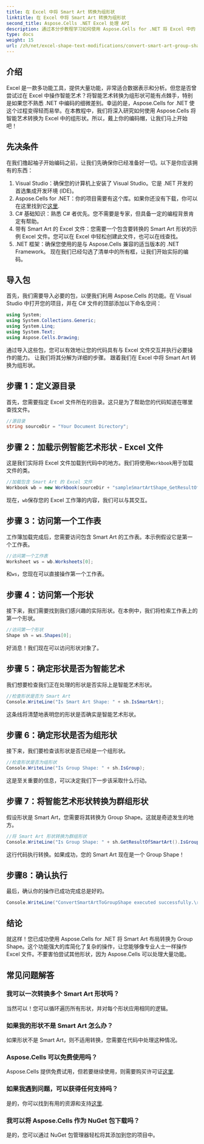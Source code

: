 ```yaml
---
title: 在 Excel 中将 Smart Art 转换为组形状
linktitle: 在 Excel 中将 Smart Art 转换为组形状
second_title: Aspose.Cells .NET Excel 处理 API
description: 通过本分步教程学习如何使用 Aspose.Cells for .NET 将 Excel 中的 Smart Art 转换为 Group Shape。
type: docs
weight: 15
url: /zh/net/excel-shape-text-modifications/convert-smart-art-group-shape-excel/
---
```

## 介绍
Excel 是一款多功能工具，提供大量功能，非常适合数据表示和分析。但您是否曾尝试过在 Excel 中操作智能艺术？将智能艺术转换为组形状可能有点棘手，特别是如果您不熟悉 .NET 中编码的细微差别。幸运的是，Aspose.Cells for .NET 使这个过程变得轻而易举。在本教程中，我们将深入研究如何使用 Aspose.Cells 将智能艺术转换为 Excel 中的组形状。所以，戴上你的编码帽，让我们马上开始吧！
## 先决条件
在我们撸起袖子开始编码之前，让我们先确保你已经准备好一切。以下是你应该拥有的东西：
1. Visual Studio：确保您的计算机上安装了 Visual Studio。它是 .NET 开发的首选集成开发环境 (IDE)。
2.  Aspose.Cells for .NET：你的项目需要有这个库。如果你还没有下载，你可以在这里找到它[这里](https://releases.aspose.com/cells/net/).
3. C# 基础知识：熟悉 C# 者优先。您不需要是专家，但具备一定的编程背景肯定有帮助。
4. 带有 Smart Art 的 Excel 文件：您需要一个包含要转换的 Smart Art 形状的示例 Excel 文件。您可以在 Excel 中轻松创建此文件，也可以在线查找。
5. .NET 框架：确保您使用的是与 Aspose.Cells 兼容的适当版本的 .NET Framework。
现在我们已经勾选了清单中的所有框，让我们开始实际的编码。
## 导入包
首先，我们需要导入必要的包，以便我们利用 Aspose.Cells 的功能。在 Visual Studio 中打开您的项目，并在 C# 文件的顶部添加以下命名空间：
```csharp
using System;
using System.Collections.Generic;
using System.Linq;
using System.Text;
using Aspose.Cells.Drawing;
```
通过导入这些包，您可以有效地让您的代码具有与 Excel 文件交互并执行必要操作的能力。
让我们将其分解为详细的步骤。 跟着我们在 Excel 中将 Smart Art 转换为组形状。
## 步骤 1：定义源目录
首先，您需要指定 Excel 文件所在的目录。这只是为了帮助您的代码知道在哪里查找文件。
```csharp
//源目录
string sourceDir = "Your Document Directory";
```
## 步骤 2：加载示例智能艺术形状 - Excel 文件
这是我们实际将 Excel 文件加载到代码中的地方。我们将使用`Workbook`用于加载文件的类。
```csharp
//加载包含 Smart Art 的 Excel 文件
Workbook wb = new Workbook(sourceDir + "sampleSmartArtShape_GetResultOfSmartArt.xlsx");
```
现在，`wb`保存您的 Excel 工作簿的内容，我们可以与其交互。
## 步骤 3：访问第一个工作表
工作簿加载完成后，您需要访问包含 Smart Art 的工作表。本示例假设它是第一个工作表。
```csharp
//访问第一个工作表
Worksheet ws = wb.Worksheets[0];
```
和`ws`，您现在可以直接操作第一个工作表。
## 步骤 4：访问第一个形状
接下来，我们需要找到我们感兴趣的实际形状。在本例中，我们将检索工作表上的第一个形状。
```csharp
//访问第一个形状
Shape sh = ws.Shapes[0];
```
好消息！我们现在可以访问形状对象了。
## 步骤 5：确定形状是否为智能艺术
我们想要检查我们正在处理的形状是否实际上是智能艺术形状。 
```csharp
//检查形状是否为 Smart Art
Console.WriteLine("Is Smart Art Shape: " + sh.IsSmartArt);
```
这条线将清楚地表明您的形状是否确实是智能艺术形状。
## 步骤 6：确定形状是否为组形状
接下来，我们要检查该形状是否已经是一个组形状。 
```csharp
//检查形状是否为组形状
Console.WriteLine("Is Group Shape: " + sh.IsGroup);
```
这是至关重要的信息，可以决定我们下一步该采取什么行动。
## 步骤 7：将智能艺术形状转换为群组形状
假设形状是 Smart Art，您需要将其转换为 Group Shape。这就是奇迹发生的地方。
```csharp
//将 Smart Art 形状转换为群组形状
Console.WriteLine("Is Group Shape: " + sh.GetResultOfSmartArt().IsGroup);
```
这行代码执行转换。如果成功，您的 Smart Art 现在是一个 Group Shape！
## 步骤8：确认执行
最后，确认你的操作已成功完成总是好的。
```csharp
Console.WriteLine("ConvertSmartArtToGroupShape executed successfully.\r\n");
```

## 结论
就这样！您已成功使用 Aspose.Cells for .NET 将 Smart Art 布局转换为 Group Shape。这个功能强大的库简化了复杂的操作，让您能够像专业人士一样操作 Excel 文件。不要害怕尝试其他形状，因为 Aspose.Cells 可以处理大量功能。 
## 常见问题解答
### 我可以一次转换多个 Smart Art 形状吗？
当然可以！您可以循环遍历所有形状，并对每个形状应用相同的逻辑。
### 如果我的形状不是 Smart Art 怎么办？
如果形状不是 Smart Art，则不适用转换，您需要在代码中处理这种情况。
### Aspose.Cells 可以免费使用吗？
 Aspose.Cells 提供免费试用，但若要继续使用，则需要购买许可证[这里](https://purchase.aspose.com/buy).
### 如果我遇到问题，可以获得任何支持吗？
是的，你可以找到有用的资源和支持[这里](https://forum.aspose.com/c/cells/9).
### 我可以将 Aspose.Cells 作为 NuGet 包下载吗？
是的，您可以通过 NuGet 包管理器轻松将其添加到您的项目中。